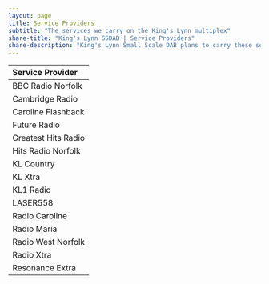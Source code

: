 ```yaml
---
layout: page
title: Service Providers
subtitle: "The services we carry on the King's Lynn multiplex"
share-title: "King's Lynn SSDAB | Service Providers"
share-description: "King's Lynn Small Scale DAB plans to carry these service providers"
---
```

| Service Provider |
| :------ |
| BBC Radio Norfolk |
| Cambridge Radio |
| Caroline Flashback |
| Future Radio |
| Greatest Hits Radio |
| Hits Radio Norfolk |
| KL Country |
| KL Xtra |
| KL1 Radio |
| LASER558 |
| Radio Caroline |
| Radio Maria |
| Radio West Norfolk |
| Radio Xtra |
| Resonance Extra |
